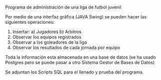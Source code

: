Programa de administración de una liga de futbol juvenil

Por medio de una interfaz gráfica (JAVA Swing) se pueden hacer las siguientes operaciones:

1. Insertar:
  a) Jugadores
  b) Arbitros
2. Observar los equipos registrados
3. Observar a los goleadores de la liga
4. Observar los resultados de cada jornada por equipo

Toda la información esta almacenada en una base de datos (se ha usado Postgres pero se puede pasar a otro Sistema Gestor de Bases de Datos)

Se adjuntan los Scripts SQL para el llenado y prueba del programa.
